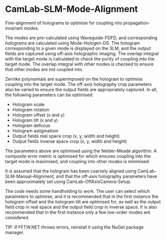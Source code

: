 # CamLab-SLM-Mode-Alignment

Fine-alignment of holograms to optimise for coupling into propagation-invariant modes.

The modes are pre-calculated using Waveguide-FDFD, and corresponding holograms are calculated using Mode-Hologen-DS. The hologram corresponding to a given mode is displayed on the SLM, and the output fields are captured using off-axis holographic imaging. The overlap integral with the target mode is calculated to check the purity of coupling into the target mode. The overlap integral with other modes is checked to ensure that other modes are not coupled into.

Zernike polynomials are superimposed on the hologram to optimise coupling into the target mode. The off-axis holography crop parameters also be varied to ensure the output fields are appropriately captured. In all, the following parameters can be optimised:
- Hologram scale
- Hologram rotation
- Hologram offset (x and y)
- Hologram tilt (x and y)
- Hologram defocus
- Hologram astigmatism
- Output fields real space crop (x, y, width and height)
- Output fields inverse space crop (x, y, width and height)

The parameters above are optimised using the Nelder-Meade algorithm. A composite error metric is optimised for which ensures coupling into the target mode is maximised, and coupling into other modes is minimised.

It is assumed that the hologram has been coarsely aligned using CamLab-SLM-Manual-Alignment, and that the off-axis holography parameters have been approximately set using CamLab-OffAxisCamera-Setup.

The code needs some handholding to work. The user can select which parameters to optimise, and it is recommended that in the first instance the hologram offset and the hologram tilt are optimised for, as well as the output field crop in real space and the output field crop in inverse space. It is also recommended that in the first instance only a few low-order modes are considered.

TIP: If FFTW.NET throws errors, reinstall it using the NuGet package manager.
